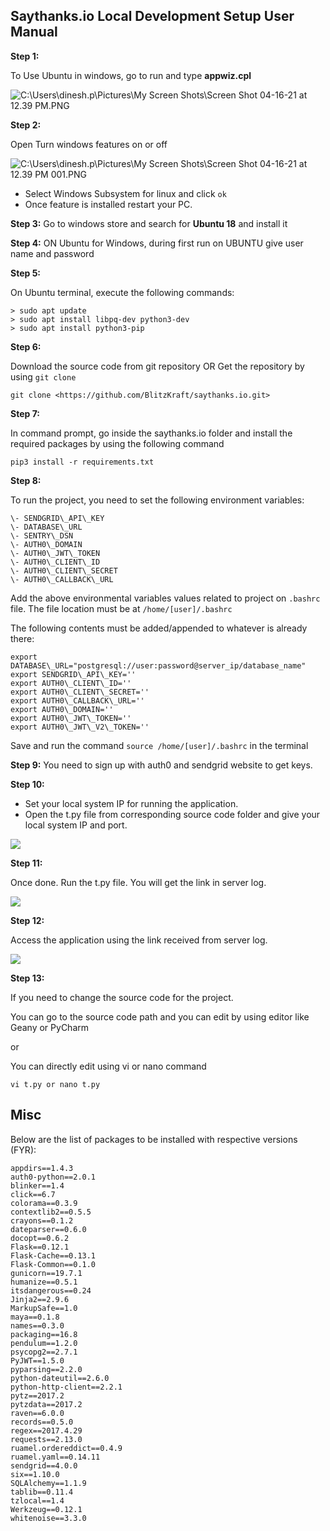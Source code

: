 
## Saythanks.io Local Development Setup User Manual

**Step 1:**

To Use Ubuntu in windows, go to run and type **appwiz.cpl**

![C:\Users\dinesh.p\Pictures\My Screen Shots\Screen Shot 04-16-21 at 12.39 PM.PNG](Aspose.Words.088e8827-271b-49be-a857-24af23d20c3f.001.png)


**Step 2:**

Open Turn windows features on or off

![C:\Users\dinesh.p\Pictures\My Screen Shots\Screen Shot 04-16-21 at 12.39 PM 001.PNG](Aspose.Words.088e8827-271b-49be-a857-24af23d20c3f.002.png)

- Select Windows Subsystem for linux and click ```ok```
- Once feature is installed restart your PC. 

**Step 3:**
Go to windows store and search for **Ubuntu 18** and install it

**Step 4:**
ON Ubuntu for Windows, during first run on UBUNTU give user name and password

**Step 5:**

On Ubuntu terminal, execute the following commands:

    > sudo apt update
    > sudo apt install libpq-dev python3-dev
    > sudo apt install python3-pip

**Step 6:**

Download the source code from git repository  OR  Get the repository by using ```git clone```

    git clone <https://github.com/BlitzKraft/saythanks.io.git>

**Step 7:**

In command prompt, go inside the saythanks.io folder and install the required packages by using the following command

    pip3 install -r requirements.txt

**Step 8:**

To run the project, you need to set the following environment variables:

    \- SENDGRID\_API\_KEY
    \- DATABASE\_URL
    \- SENTRY\_DSN
    \- AUTH0\_DOMAIN
    \- AUTH0\_JWT\_TOKEN
    \- AUTH0\_CLIENT\_ID
    \- AUTH0\_CLIENT\_SECRET
    \- AUTH0\_CALLBACK\_URL

Add the above environmental variables values related to project on ```.bashrc``` file. The file location must be at ```/home/[user]/.bashrc```


The following contents must be added/appended to whatever is already there: 

    export DATABASE\_URL="postgresql://user:password@server_ip/database_name"  
    export SENDGRID\_API\_KEY=''
    export AUTH0\_CLIENT\_ID=''
    export AUTH0\_CLIENT\_SECRET=''
    export AUTH0\_CALLBACK\_URL=''
    export AUTH0\_DOMAIN=''
    export AUTH0\_JWT\_TOKEN=''
    export AUTH0\_JWT\_V2\_TOKEN=''

Save and run the command ```source /home/[user]/.bashrc``` in the terminal


**Step 9:** 
You need to sign up with auth0 and sendgrid website to get keys. 


**Step 10:**
- Set your local system IP for running the application.
- Open the t.py file from corresponding source code folder and give your local system IP and port.

![](Aspose.Words.088e8827-271b-49be-a857-24af23d20c3f.003.png)


**Step 11:**

Once done. Run the t.py file. You will get the link in server log.

![](Aspose.Words.088e8827-271b-49be-a857-24af23d20c3f.004.png)

**Step 12:**

Access the application using the link received from server log.

![](Aspose.Words.088e8827-271b-49be-a857-24af23d20c3f.005.png)



**Step 13:**

If you need to change the source code for the project.

You can go to the source code path and you can  edit by using editor like Geany or PyCharm 

or

You can directly edit using vi or nano command

    vi t.py or nano t.py


## Misc

Below are the list of packages to be installed with respective versions (FYR):

    appdirs==1.4.3
    auth0-python==2.0.1
    blinker==1.4
    click==6.7
    colorama==0.3.9
    contextlib2==0.5.5
    crayons==0.1.2
    dateparser==0.6.0
    docopt==0.6.2
    Flask==0.12.1
    Flask-Cache==0.13.1
    Flask-Common==0.1.0
    gunicorn==19.7.1
    humanize==0.5.1
    itsdangerous==0.24
    Jinja2==2.9.6
    MarkupSafe==1.0
    maya==0.1.8
    names==0.3.0
    packaging==16.8
    pendulum==1.2.0
    psycopg2==2.7.1
    PyJWT==1.5.0
    pyparsing==2.2.0
    python-dateutil==2.6.0
    python-http-client==2.2.1
    pytz==2017.2
    pytzdata==2017.2
    raven==6.0.0
    records==0.5.0
    regex==2017.4.29
    requests==2.13.0
    ruamel.ordereddict==0.4.9
    ruamel.yaml==0.14.11
    sendgrid==4.0.0
    six==1.10.0
    SQLAlchemy==1.1.9
    tablib==0.11.4
    tzlocal==1.4
    Werkzeug==0.12.1
    whitenoise==3.3.0

